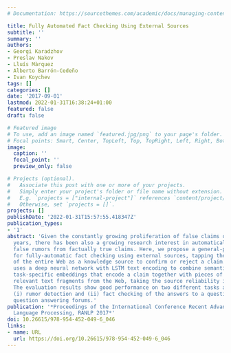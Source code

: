 ```yaml
---
# Documentation: https://sourcethemes.com/academic/docs/managing-content/

title: Fully Automated Fact Checking Using External Sources
subtitle: ''
summary: ''
authors:
- Georgi Karadzhov
- Preslav Nakov
- Lluís Màrquez
- Alberto Barrón-Cedeño
- Ivan Koychev
tags: []
categories: []
date: '2017-09-01'
lastmod: 2022-01-31T16:38:24+01:00
featured: false
draft: false

# Featured image
# To use, add an image named `featured.jpg/png` to your page's folder.
# Focal points: Smart, Center, TopLeft, Top, TopRight, Left, Right, BottomLeft, Bottom, BottomRight.
image:
  caption: ''
  focal_point: ''
  preview_only: false

# Projects (optional).
#   Associate this post with one or more of your projects.
#   Simply enter your project's folder or file name without extension.
#   E.g. `projects = ["internal-project"]` references `content/project/deep-learning/index.md`.
#   Otherwise, set `projects = []`.
projects: []
publishDate: '2022-01-31T15:57:55.418347Z'
publication_types:
- '1'
abstract: 'Given the constantly growing proliferation of false claims online in recent
  years, there has been also a growing research interest in automatically distinguishing
  false rumors from factually true claims. Here, we propose a general-purpose framework
  for fully-automatic fact checking using external sources, tapping the potential
  of the entire Web as a knowledge source to confirm or reject a claim. Our framework
  uses a deep neural network with LSTM text encoding to combine semantic kernels with
  task-specific embeddings that encode a claim together with pieces of potentially
  relevant text fragments from the Web, taking the source reliability into account.
  The evaluation results show good performance on two different tasks and datasets:
  (i) rumor detection and (ii) fact checking of the answers to a question in community
  question answering forums.'
publication: '*Proceedings of the International Conference Recent Advances in Natural
  Language Processing, RANLP 2017*'
doi: 10.26615/978-954-452-049-6_046
links:
- name: URL
  url: https://doi.org/10.26615/978-954-452-049-6_046
---
```

